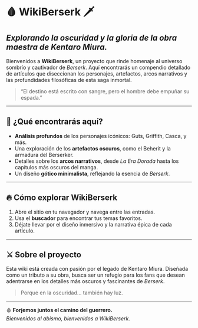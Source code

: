 # 🩸 **WikiBerserk** 🗡️  
*Explorando la oscuridad y la gloria de la obra maestra de Kentaro Miura.*
---
Bienvenidos a **WikiBerserk**, un proyecto que rinde homenaje al universo sombrío y cautivador de *Berserk*. Aquí encontrarás un compendio detallado de artículos que diseccionan los personajes, artefactos, arcos narrativos y las profundidades filosóficas de esta saga inmortal.

> “El destino está escrito con sangre, pero el hombre debe empuñar su espada.”  

---

## 🏰 **¿Qué encontrarás aquí?**  
- **Análisis profundos** de los personajes icónicos: Guts, Griffith, Casca, y más.  
- Una exploración de los **artefactos oscuros**, como el Beherit y la armadura del Berserker.  
- Detalles sobre los **arcos narrativos**, desde *La Era Dorada* hasta los capítulos más oscuros del manga.  
- Un diseño **gótico minimalista**, reflejando la esencia de *Berserk*.  

---

## 🔥 **Cómo explorar WikiBerserk**  
1. Abre el sitio en tu navegador y navega entre las entradas.  
2. Usa el **buscador** para encontrar tus temas favoritos.  
3. Déjate llevar por el diseño inmersivo y la narrativa épica de cada artículo.  

---

## ⚔️ **Sobre el proyecto**  
Esta wiki está creada con pasión por el legado de Kentaro Miura. Diseñada como un tributo a su obra, busca ser un refugio para los fans que desean adentrarse en los detalles más oscuros y fascinantes de *Berserk*.  

> Porque en la oscuridad… también hay luz.  

---

🩸 **Forjemos juntos el camino del guerrero.**  
*Bienvenidos al abismo, bienvenidos a WikiBerserk.*  


